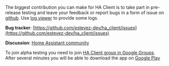 The biggest contribution you can make for HA Client is to take part in pre-release testing and leave your feedback or report bugs in a form of issue on [github](https://github.com/estevez-dev/ha_client/issues). Use [log viewer](/dosc#log-viewer) to provide some logs.

**Bug tracker**: [https://github.com/estevez-dev/ha_client/issues](https://github.com/estevez-dev/ha_client/issues)

**Discussion**: [Home Assistant community](https://community.home-assistant.io/t/ha-client-native-android-client-for-home-assistant/69912)

To join alpha testing you need to join [HA Client group in Google Groups](https://groups.google.com/d/forum/ha-client-alpha-testing). After several minutes you will be able to download the app on [Google Play](https://play.google.com/apps/testing/com.keyboardcrumbs.haclient)
